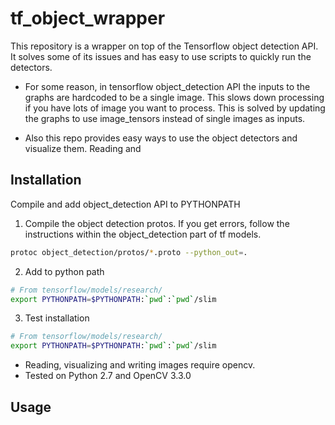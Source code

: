 # tf_object_wrapper
This repository is a wrapper on top of the Tensorflow object detection API. It solves some of its issues and has easy to use scripts to quickly run the detectors.

* For some reason, in tensorflow object_detection API the inputs to the graphs are hardcoded to be a single image. This slows down processing if you have lots of image you want to process. This is solved by updating the graphs to use image_tensors instead of single images as inputs. 

* Also this repo provides easy ways to use the object detectors and visualize them. Reading and 

## Installation ##

Compile and add object_detection API to PYTHONPATH
1. Compile the object detection protos. If you get errors, follow the instructions within the object_detection part of tf models.
``` bash
protoc object_detection/protos/*.proto --python_out=.
``` 
2. Add to python path
``` bash
# From tensorflow/models/research/
export PYTHONPATH=$PYTHONPATH:`pwd`:`pwd`/slim
``` 
3. Test installation
``` bash
# From tensorflow/models/research/
export PYTHONPATH=$PYTHONPATH:`pwd`:`pwd`/slim
``` 

* Reading, visualizing and writing images require opencv. 
* Tested on Python 2.7 and OpenCV 3.3.0

## Usage ##
